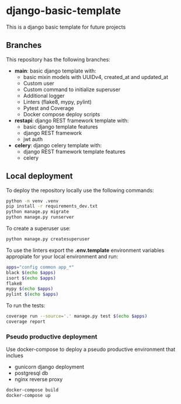 # django-basic-template
This is a django basic template for future projects

## Branches
This repository has the following branches:
- **main**: basic django template with:
    - basic mixin models with UUIDv4, created_at and updated_at
    - Custom user
    - Custom command to initialize superuser
    - Additional logger
    - Linters (flake8, mypy, pylint)
    - Pytest and Coverage
    - Docker compose deploy scripts
- **restapi**: django REST framework template with:
    - basic django template features
    - django REST framework
    - jwt auth
- **celery**: django celery template with:
    - django REST framework template features
    - celery

## Local deployment
To deploy the repository locally use the following commands:
```sh
python -m venv .venv
pip install -r requirements_dev.txt
python manage.py migrate
python manage.py runserver
```

To create a superuser use:
```sh
python manage.py createsuperuser
```

To use the linters export the **.env.template** environment variables appropiate for your local environment and run:
```sh
apps="config common app_*"
black $(echo $apps)
isort $(echo $apps)
flake8
mypy $(echo $apps)
pylint $(echo $apps)
```
To run the tests:
```sh
coverage run --source='.' manage.py test $(echo $apps)
coverage report
```

### Pseudo productive deployment
Use docker-compose to deploy a pseudo productive environment that inclues
- gunicorn django deployment
- postgresql db
- nginx reverse proxy

```sh
docker-compose build
docker-compose up

